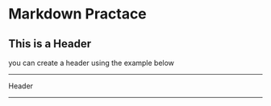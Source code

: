 # Markdown Practace
## This is a Header

you can create a header using the example below

---
 Header
 
---

